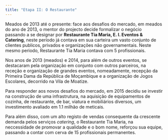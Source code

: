 ```yaml
---
title: "Etapa II: O Restaurante"
---
```


Meados de 2013 até o presente: face aos desafios do mercado, em meados do ano de 2013, o mentor do projecto decide formalizar o negócio passando a se designar por **Restaurante Tia Maria, E. I. Eventos & Catering**, neste período já contava em sua carteira um vasto conjunto de clientes publicos, privados e organizações não governamentais. Neste mesmo periodo, Restaurante Tia Maria contava com 5 profissionais.

Nos anos de 2013 (meados) e 2014, para além de outros eventos, se destacaram pela organização em conjunto com outros parceiros, na receção  e organização de grandes eventos, nomeadamente, recepção da Primeira Dama da República de Moçambique e a organização de Jogos Escolares, decorrido na Vila de Moatize.

Para responder aos novos desafios do mercado, em 2015 decidiu se investir na construção de uma infrastrutura, na aquisição de equipamentos de cozinha, de restaurante, de bar, viatura e mobiliários diversos, um investimento avaliado em 1.1 milhão de meticais.

Para além disso, com um alto registo de vendas consequente da crescente demanda pelos serviços *catering*, o Restaurante Tia Maria, na neccessidade de promovar a qualidade e o bom nome, reforçou sua equipe, passando a contar com cerva de 15 profissionais permanentes.